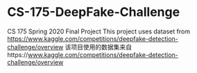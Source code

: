 # CS-175-DeepFake-Challenge
CS 175 Spring 2020 Final Project
This project uses dataset from https://www.kaggle.com/competitions/deepfake-detection-challenge/overview
该项目使用的数据集来自https://www.kaggle.com/competitions/deepfake-detection-challenge/overview
